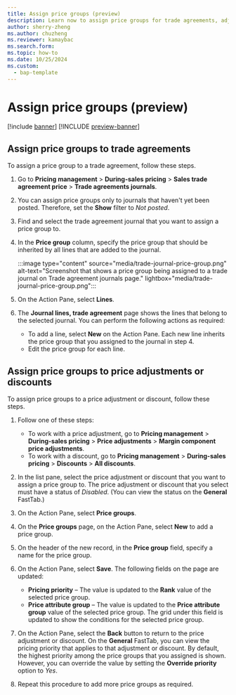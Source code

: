 ```yaml
---
title: Assign price groups (preview)
description: Learn now to assign price groups for trade agreements, adjustments, and discounts.
author: sherry-zheng
ms.author: chuzheng
ms.reviewer: kamaybac
ms.search.form:
ms.topic: how-to
ms.date: 10/25/2024
ms.custom: 
  - bap-template
---
```



# Assign price groups (preview)

[!include [banner](../includes/banner.md)]
[!INCLUDE [preview-banner](~/../shared-content/shared/preview-includes/preview-banner.md)]

<!-- KFM: Preview until 10.0.34 GA -->

## Assign price groups to trade agreements

To assign a price group to a trade agreement, follow these steps.

1. Go to **Pricing management** \> **During-sales pricing** \> **Sales trade agreement price** \> **Trade agreements journals**.
1. You can assign price groups only to journals that haven't yet been posted. Therefore, set the **Show** filter to *Not posted*.
1. Find and select the trade agreement journal that you want to assign a price group to.
1. In the **Price group** column, specify the price group that should be inherited by all lines that are added to the journal.

    :::image type="content" source="media/trade-journal-price-group.png" alt-text="Screenshot that shows a price group being assigned to a trade journal on Trade agreement journals page." lightbox="media/trade-journal-price-group.png":::

1. On the Action Pane, select **Lines**.
1. The **Journal lines, trade agreement** page shows the lines that belong to the selected journal. You can perform the following actions as required:

    - To add a line, select **New** on the Action Pane. Each new line inherits the price group that you assigned to the journal in step 4.
    - Edit the price group for each line.

## Assign price groups to price adjustments or discounts

To assign price groups to a price adjustment or discount, follow these steps.

1. Follow one of these steps:

    - To work with a price adjustment, go to **Pricing management** \> **During-sales pricing** \> **Price adjustments** \> **Margin component price adjustments**.
    - To work with a discount, go to **Pricing management** \> **During-sales pricing** \> **Discounts** \> **All discounts**.

1. In the list pane, select the price adjustment or discount that you want to assign a price group to. The price adjustment or discount that you select must have a status of *Disabled*. (You can view the status on the **General** FastTab.)
1. On the Action Pane, select **Price groups**.
1. On the **Price groups** page, on the Action Pane, select **New** to add a price group.
1. On the header of the new record, in the **Price group** field, specify a name for the price group.
1. On the Action Pane, select **Save**. The following fields on the page are updated:

    - **Pricing priority** – The value is updated to the **Rank** value of the selected price group.
    - **Price attribute group** – The value is updated to the **Price attribute group** value of the selected price group. The grid under this field is updated to show the conditions for the selected price group. 

1. On the Action Pane, select the **Back** button to return to the price adjustment or discount. On the **General** FastTab, you can view the pricing priority that applies to that adjustment or discount. By default, the highest priority among the price groups that you assigned is shown. However, you can override the value by setting the **Override priority** option to *Yes*.
1. Repeat this procedure to add more price groups as required.
